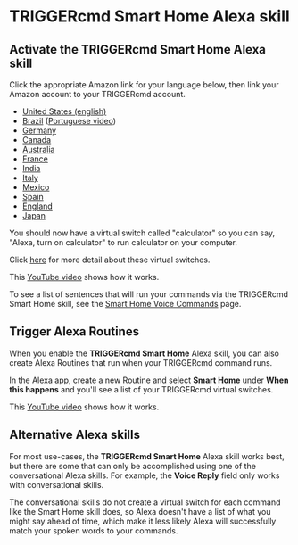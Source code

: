# TRIGGERcmd Smart Home Alexa skill

## Activate the **TRIGGERcmd Smart Home** Alexa skill

Click the appropriate Amazon link for your language below, then link your Amazon account to your TRIGGERcmd account.  

* [United States (english)](https://www.amazon.com/dp/B07P1MMFRP)
* [Brazil](https://www.amazon.com.br/VanderMey-Consulting-LLC-TRIGGERcmd-Smart/dp/B07P1MMFRP)  ([Portuguese video](https://www.youtube.com/watch?v=FTxIabp8CRg))
* [Germany](https://www.amazon.de/VanderMey-Consulting-LLC-TRIGGERcmd-Smart/dp/B07P1MMFRP)
* [Canada](https://www.amazon.ca/VanderMey-Consulting-LLC-TRIGGERcmd-Smart/dp/B07P1MMFRP)
* [Australia](https://www.amazon.com.au/VanderMey-Consulting-LLC-TRIGGERcmd-Smart/dp/B07P1MMFRP)
* [France](https://www.amazon.fr/VanderMey-Consulting-LLC-TRIGGERcmd-Smart/dp/B07P1MMFRP)
* [India](https://www.amazon.in/VanderMey-Consulting-LLC-TRIGGERcmd-Smart/dp/B07P1MMFRP)
* [Italy](https://www.amazon.it/VanderMey-Consulting-LLC-TRIGGERcmd-Smart/dp/B07P1MMFRP)
* [Mexico](https://www.amazon.com.mx/VanderMey-Consulting-LLC-Inteligente-TRIGGERcmd/dp/B07P1MMFRP)
* [Spain](https://www.amazon.es/VanderMey-Consulting-LLC-Inteligente-TRIGGERcmd/dp/B07P1MMFRP)
* [England](https://www.amazon.co.uk/VanderMey-Consulting-LLC-TRIGGERcmd-Smart/dp/B07P1MMFRP)
* [Japan](https://www.amazon.co.jp/VanderMey-Consulting-LLC-TRIGGERcmd-Smart/dp/B07P1MMFRP)

You should now have a virtual switch called "calculator" so you can say, "Alexa, turn on calculator" to run calculator on your computer.

Click [here](pt/SmartHomeSwitches.md) for more detail about these virtual switches.

This [YouTube video](https://www.youtube.com/watch?v=9Jm_s9sTZXw) shows how it works.

To see a list of sentences that will run your commands via the TRIGGERcmd Smart Home skill, see the [Smart Home Voice Commands](https://www.triggercmd.com/user/command/shprintlist) page.

## Trigger Alexa Routines

When you enable the **TRIGGERcmd Smart Home** Alexa skill, you can also create Alexa Routines that run when your TRIGGERcmd command runs.  

In the Alexa app, create a new Routine and select **Smart Home** under **When this happens** and you'll see a list of your TRIGGERcmd virtual switches.  

This [YouTube video](https://www.youtube.com/watch?v=nrqj-OwDpGE) shows how it works.

## Alternative Alexa skills

For most use-cases, the **TRIGGERcmd Smart Home** Alexa skill works best, but there are some that can only be accomplished using one of the conversational Alexa skills.  For example, the **Voice Reply** field only works with conversational skills.

The conversational skills do not create a virtual switch for each command like the Smart Home skill does, so Alexa doesn't have a list of what you might say ahead of time, which make it less likely Alexa will successfully match your spoken words to your commands.  